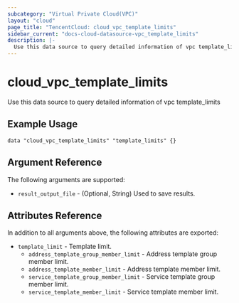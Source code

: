 ```yaml
---
subcategory: "Virtual Private Cloud(VPC)"
layout: "cloud"
page_title: "TencentCloud: cloud_vpc_template_limits"
sidebar_current: "docs-cloud-datasource-vpc_template_limits"
description: |-
  Use this data source to query detailed information of vpc template_limits
---
```


# cloud_vpc_template_limits

Use this data source to query detailed information of vpc template_limits

## Example Usage

```hcl
data "cloud_vpc_template_limits" "template_limits" {}
```

## Argument Reference

The following arguments are supported:

* `result_output_file` - (Optional, String) Used to save results.

## Attributes Reference

In addition to all arguments above, the following attributes are exported:

* `template_limit` - Template limit.
  * `address_template_group_member_limit` - Address template group member limit.
  * `address_template_member_limit` - Address template member limit.
  * `service_template_group_member_limit` - Service template group member limit.
  * `service_template_member_limit` - Service template member limit.


